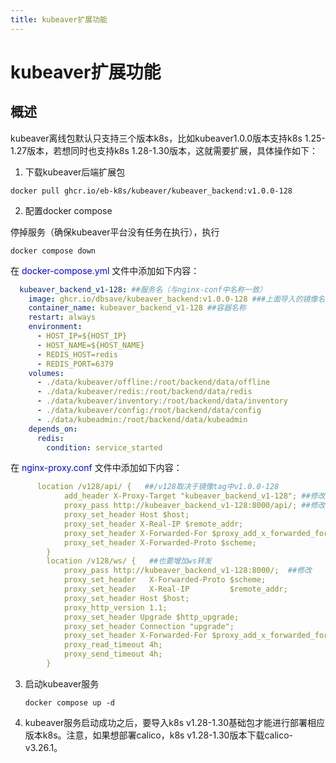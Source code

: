 ```yaml
---
title: kubeaver扩展功能
---
```

# kubeaver扩展功能
## 概述

kubeaver离线包默认只支持三个版本k8s，比如kubeaver1.0.0版本支持k8s 1.25-1.27版本，若想同时也支持k8s 1.28-1.30版本，这就需要扩展，具体操作如下：

1. 下载kubeaver后端扩展包

~~~shell
docker pull ghcr.io/eb-k8s/kubeaver/kubeaver_backend:v1.0.0-128
~~~

2. 配置docker compose

停掉服务（确保kubeaver平台没有任务在执行），执行

  ~~~shell
  docker compose down
  ~~~

在 <span style="color: blue;" >docker-compose.yml</span> 文件中添加如下内容：

  ~~~yml
    kubeaver_backend_v1-128: ##服务名（与nginx-conf中名称一致）
      image: ghcr.io/dbsave/kubeaver_backend:v1.0.0-128 ###上面导入的镜像名称
      container_name: kubeaver_backend_v1-128 ##容器名称
      restart: always
      environment:
        - HOST_IP=${HOST_IP}
        - HOST_NAME=${HOST_NAME}  
        - REDIS_HOST=redis
        - REDIS_PORT=6379      
      volumes:
        - ./data/kubeaver/offline:/root/backend/data/offline
        - ./data/kubeaver/redis:/root/backend/data/redis
        - ./data/kubeaver/inventory:/root/backend/data/inventory
        - ./data/kubeaver/config:/root/backend/data/config
        - ./data/kubeadmin:/root/backend/data/kubeadmin
      depends_on:
        redis:
          condition: service_started
  ~~~

在 <span style="color: blue;" >nginx-proxy.conf</span> 文件中添加如下内容：

  ~~~yml
        location /v128/api/ {   ##/v128取决于镜像tag中v1.0.0-128
              add_header X-Proxy-Target "kubeaver_backend_v1-128"; ##修改
              proxy_pass http://kubeaver_backend_v1-128:8000/api/; ##修改
              proxy_set_header Host $host;
              proxy_set_header X-Real-IP $remote_addr;
              proxy_set_header X-Forwarded-For $proxy_add_x_forwarded_for;
              proxy_set_header X-Forwarded-Proto $scheme;
          }
          location /v128/ws/ {   ##也要增加ws转发
              proxy_pass http://kubeaver_backend_v1-128:8000/;  ##修改
              proxy_set_header   X-Forwarded-Proto $scheme;
              proxy_set_header   X-Real-IP         $remote_addr;
              proxy_set_header Host $host;
              proxy_http_version 1.1;
              proxy_set_header Upgrade $http_upgrade;
              proxy_set_header Connection "upgrade";
              proxy_set_header X-Forwarded-For $proxy_add_x_forwarded_for;
              proxy_read_timeout 4h;
              proxy_send_timeout 4h;
          }
  ~~~

3. 启动kubeaver服务

    ~~~shell
    docker compose up -d
    ~~~ 

4. kubeaver服务启动成功之后，要导入k8s v1.28-1.30基础包才能进行部署相应版本k8s。注意，如果想部署calico，k8s v1.28-1.30版本下载calico-v3.26.1。

